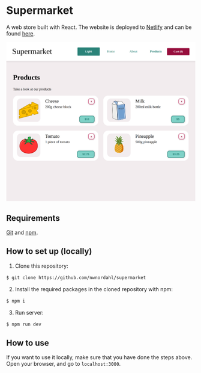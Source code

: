# Supermarket

A web store built with React. The website is deployed to [Netlify](https://www.netlify.com/) and can be found [here](https://adoring-snyder-52ad93.netlify.app/).

<img src="img/screenshot.png" />

## Requirements

[Git](https://git-scm.com/) and [npm](https://npm.community/).

## How to set up (locally)

1. Clone this repository:

```bash
$ git clone https://github.com/nwnordahl/supermarket
```

2. Install the required packages in the cloned repository with npm:

```bash
$ npm i
```

3. Run server:

```bash
$ npm run dev
```

## How to use

If you want to use it locally, make sure that you have done the steps above. Open your browser, and go to `localhost:3000`.
